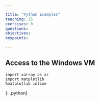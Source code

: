 ```yaml
---

title: "Python Examples"
teaching: 15
exercises: 0
questions:
objectives:
keypoints:

---
```


## Access to the Windows VM

~~~
import xarray as xr
import matplotlib
%matplotlib inline
~~~
{: .python}